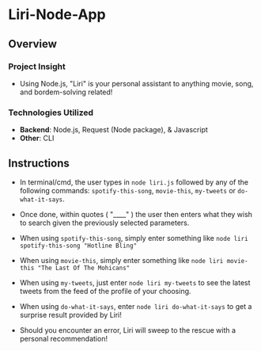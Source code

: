 # Liri-Node-App

## Overview

### Project Insight

* Using Node.js, "Liri" is your personal assistant to anything movie, song, and bordem-solving related!

### Technologies Utilized

* **Backend**: Node.js, Request (Node package), & Javascript
* **Other**: CLI

## Instructions

* In terminal/cmd, the user types in `node liri.js` followed by any of the following commands: `spotify-this-song`, `movie-this`, `my-tweets` or `do-what-it-says`.

* Once done, within quotes ( "____" ) the user then enters what they wish to search given the previously selected parameters.

* When using `spotify-this-song`, simply enter something like `node liri spotify-this-song "Hotline Bling"`

* When using `movie-this`, simply enter something like `node liri movie-this "The Last Of The Mohicans"`

* When using `my-tweets`, just enter `node liri my-tweets` to see the latest tweets from the feed of the profile of your choosing.

* When using `do-what-it-says`, enter `node liri do-what-it-says` to get a surprise result provided by Liri!

* Should you encounter an error, Liri will sweep to the rescue with a personal recommendation!
